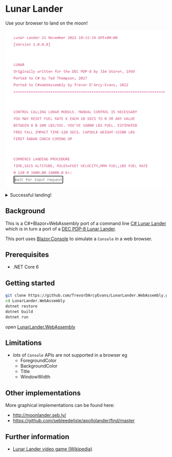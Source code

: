 # Lunar Lander

Use your browser to land on the moon!

![screenshot](screenshot.png)

<details>
    <summary>Successful landing!</summary>

![screenshot](successful.png)

[Successful simulator output](https://www.cs.brandeis.edu/~storer/LunarLander/LunarLanderWebSimulator/SimulatorSampleOutputPage2.jpg)

</details>

## Background
This is a C#+Blazor+WebAssembly port of a command line [C# Lunar Lander](https://github.com/TedThompson/Lunar) which is in turn a port
of a [DEC PDP-8 Lunar Lander](https://www.cs.brandeis.edu/~storer/LunarLander/LunarLander.html).

This port uses [Blazor.Console](https://github.com/mfe-/Blazor.Console) to simulate a `Console` in a web browser.

## Prerequisites

* .NET Core 6

## Getting started

```bash
git clone https://github.com/TrevorDArcyEvans/LunarLander.WebAssembly.git --recursive
cd LunarLander.WebAssembly
dotnet restore
dotnet build
dotnet run
```

open [LunarLander.WebAssembly](https://localhost:7062/)

## Limitations
* *lots* of `Console` APIs are not supported in a browser eg
  * ForegroundColor
  * BackgroundColor
  * Title
  * WindowWidth

## Other implementations

More graphical implementations can be found here:

* http://moonlander.seb.ly/
* https://github.com/sebleedelisle/apollolander/find/master

## Further information
* [Lunar Lander video game (Wikipedia)](https://en.wikipedia.org/wiki/Lunar_Lander_(video_game_genre))
